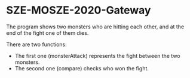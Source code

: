 # SZE-MOSZE-2020-Gateway

The program shows two monsters who are hitting each other, and at the end of the fight one of them dies.

There are two functions: 
  * The first one (monsterAttack) represents the fight between the two monsters.
  * The second one (compare) checks who won the fight.
